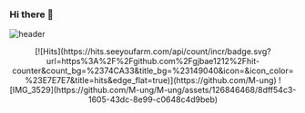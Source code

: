 ### Hi there 👋
![header](https://capsule-render.vercel.app/api?type=wave&color=auto&height=300&section=header&text=capsule%20render&fontSize=90)
<div align="center">
  [![Hits](https://hits.seeyoufarm.com/api/count/incr/badge.svg?url=https%3A%2F%2Fgithub.com%2Fgjbae1212%2Fhit-counter&count_bg=%2374CA33&title_bg=%23149040&icon=&icon_color=%23E7E7E7&title=hits&edge_flat=true)](https://github.com/M-ung)
  ![IMG_3529](https://github.com/M-ung/M-ung/assets/126846468/8dff54c3-1605-43dc-8e99-c0648c4d9beb)
</div>

